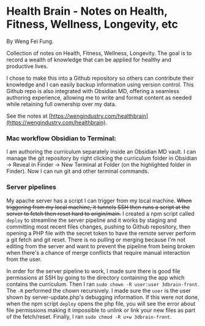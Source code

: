 # Health Brain - Notes on Health, Fitness, Wellness, Longevity, etc

By Weng Fei Fung.

Collection of notes on Health, Fitness, Wellness, Longevity. The goal is to record a wealth of knowledge that can be applied for healthy and productive lives. 

I chose to make this into a Github repository so others can contribute their knowledge and I can easily backup information using version control. This Github repo is also integrated with Obsidian MD, offering a seamless authoring experience, allowing me to write and format content as needed while retaining full ownership over my data.

See the notes at [https://wengindustry.com/healthbrain](https://wengindustry.com/healthbrain).

### Mac workflow Obsidian to Terminal: 
I am authoring the curriculum separately inside an Obsidian MD vault. I can manage the git repository by right clicking the curriculum folder in Obsidian -> Reveal in Finder -> New Terminal at Folder (on the highlighted folder in Finder). Now I can run git and other terminal commands.

### Server pipelines
My apache server has a script I can trigger from my local machine. ~~When triggering from my local machine, it tunnels SSH then runs a script at the server to fetch then reset hard to origin/main.~~ I created a npm script called `deploy` to streamline the server pipeline and it works by staging and committing most recent files changes, pushing to Github repository, then opening a PHP file with the secret token to have the remote server perform a git fetch and git reset. There is no pulling or merging because I'm not editing from the server and want to prevent the pipeline from being broken when there's a chance of merge conflicts that require manual interaction from the user.

In order for the server pipeline to work, I made sure there is good file permissions at SSH by going to the directory containing the app which contains the curriculum. Then I ran `sudo chown -R user:user 3dbrain-front`. The `-R` performed the chown recursively. I made sure the `user` is the user shown by server-update.php's debugging information. If this were not done, when the npm script `deploy` opens the php file, you will see the error about file permissions making it impossible to unlink or link your new files as part of the fetch/reset. Finally, I ran `sudo chmod -R u+w 3dbrain-front`.

